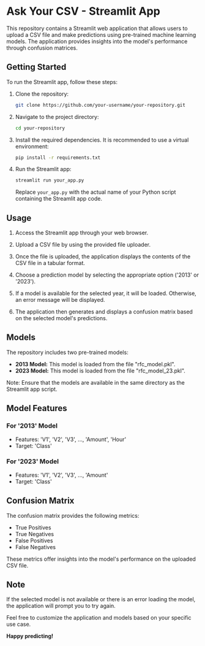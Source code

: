 # Ask Your CSV - Streamlit App

This repository contains a Streamlit web application that allows users to upload a CSV file and make predictions using pre-trained machine learning models. The application provides insights into the model's performance through confusion matrices.

## Getting Started

To run the Streamlit app, follow these steps:

1. Clone the repository:

   ```bash
   git clone https://github.com/your-username/your-repository.git
   ```

2. Navigate to the project directory:

   ```bash
   cd your-repository
   ```

3. Install the required dependencies. It is recommended to use a virtual environment:

   ```bash
   pip install -r requirements.txt
   ```

4. Run the Streamlit app:

   ```bash
   streamlit run your_app.py
   ```

   Replace `your_app.py` with the actual name of your Python script containing the Streamlit app code.

## Usage

1. Access the Streamlit app through your web browser.

2. Upload a CSV file by using the provided file uploader.

3. Once the file is uploaded, the application displays the contents of the CSV file in a tabular format.

4. Choose a prediction model by selecting the appropriate option ('2013' or '2023').

5. If a model is available for the selected year, it will be loaded. Otherwise, an error message will be displayed.

6. The application then generates and displays a confusion matrix based on the selected model's predictions.

## Models

The repository includes two pre-trained models:

- **2013 Model:** This model is loaded from the file "rfc_model.pkl".
- **2023 Model:** This model is loaded from the file "rfc_model_23.pkl".

Note: Ensure that the models are available in the same directory as the Streamlit app script.

## Model Features

### For '2013' Model

- Features: 'V1', 'V2', 'V3', ..., 'Amount', 'Hour'
- Target: 'Class'

### For '2023' Model

- Features: 'V1', 'V2', 'V3', ..., 'Amount'
- Target: 'Class'

## Confusion Matrix

The confusion matrix provides the following metrics:

- True Positives
- True Negatives
- False Positives
- False Negatives

These metrics offer insights into the model's performance on the uploaded CSV file.

## Note

If the selected model is not available or there is an error loading the model, the application will prompt you to try again.

Feel free to customize the application and models based on your specific use case.

**Happy predicting!**
